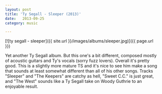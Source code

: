 ```yaml
---
layout: post
title: 'Ty Segall - Sleeper (2013)'
date:   2013-09-25
category: music

---
```

[![ty segall - sleeper]({{ site.url }}/images/albums/sleeper.jpg)]({{ page.url }})

Yet another Ty Segall album. But this one's a bit different, composed mostly of acoustic guitars and Ty's vocals (sorry fuzz lovers). Overall it's pretty good. This is a slightly more mature TS and it's nice to see him make a song that sounds at least somewhat different than all of his other songs. Tracks "Sleeper" and "The Keepers" are catchy as hell, "Sweet C.C." is just great, and "The West" sounds like a Ty Segall take on Woody Guthrie to an enjoyable result. 

<!-- [download](http://www.mediafire.com/?6zmjqoa85pxnlym) -->
